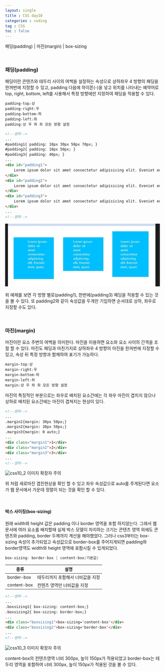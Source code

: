 ```yaml
---
layout: single
title : CSS day10
categories : coding
tag : CSS
toc : false
---
```


패딩(padding) | 마진(margin) | box-sizing

<br>

### 패딩(padding)

패딩이란 콘텐츠와 테두리 사이의 여백을 설정하는 속성으로 상하좌우 4 방향의 패딩을 한꺼번에 지정할 수 있고, padding 다음에 하이픈(-)을 넣고 위치를 나타내는 예약어로 top, right, bottom, left를 사용해서 특정 방향에만 지정하여 패딩을 적용할 수 있다.

```css
padding-top:상
padding-right:우
padding-bottom:하
padding-left:좌
padding:상 우 하 좌 모든 방향 설정    
```

```html
<!--생략-->
...
#padding1{ padding: 10px 30px 50px 70px; }
#padding2{ padding: 10px 50px; }
#padding3{ padding: 40px; }
...
<div id="padding1">
    Lorem ipsum dolor sit amet consectetur adipisicing elit. Eveniet eum, quasi.
</div>
<div id="padding2">
    Lorem ipsum dolor sit amet consectetur adipisicing elit. Eveniet eum, quasi.
</div>
<div id="padding3">
    Lorem ipsum dolor sit amet consectetur adipisicing elit. Eveniet eum, quasi.
</div>
...
<!--생략-->
```

![css10_1](https://github.com/YUNCHANYEONG/YUNCHANYEONG.github.io/blob/master/assets/images/coding_img/css10_1.JPG?raw=true)

위 예제를 보면 각 방향 별로(padding1), 한번에(padding3) 패딩을 적용할 수 있는 것을 볼 수 있다. 또 padding2와 같이 속성값을 두개만 기입하면 순서대로 상하, 좌우로 지정할 수도 있다.

<br>

### 마진(margin)

마진이란 요소 주변의 여백을 의미한다. 마진을 이용하면 요소와 요소 사이의 간격을 조절 할 수 있다. 마진도 패딩과 마찬가지로 상하좌우 4 방향의 마진을 한꺼번에 지정할 수 있고, 속성 뒤 특정 방향과 함께하여 표기가 가능하다.

```css
margin-top:상
margin-right:우
margin-bottom:하
margin-left:좌
margin:상 우 하 좌 모든 방향 설정  
```

마진의 특징적인 부분으로는 좌우로 배치된 요소간에는 각 좌우 마진이 겹치지 않으나 상하로 배치된 요소간에는 마진이 겹쳐지는 현상이 있다.

```html
<!--생략-->
...
.margin1{margin: 30px 50px;}
.margin2{margin: 30px 50px;}
.margin3{margin: 0 auto;}
...
<div class="margin1">1</div>
<div class="margin2">2</div>
<div class="margin3">3</div>
...
<!--생략-->
```

![css10_2]() 이미지 확장자 주의

위 처럼 세로마진 겹친현상을 확인 할 수 있고 좌우 속성값으로 auto를 주게된다면 요소가 웹 문서에서 가운데 정렬이 되는 것을 확인 할 수 있다.

<br>

#### 박스 사이징(box-sizing)

원래 width와 height 값은 padding 이나 border 영역을 포함 하지않는다. 그래서 웹 문서에 여러 요소를 배치할때 실제 박스 모델이 차지하는 크기는 콘텐츠 영역 외에도 콘텐츠와 padding, border 두께까지 계산을 해야했었다. 그러나 css3부터는 box-sizing 속성이 추가되었고 속성값으로 border-box를 주어지게되면 padding와 border영역도 width와 height 영역에 포함시킬 수 있게되었다.

```css
box-sizing: border-box | content-box(기본값)
```

| 종류        | 설명                              |
| ----------- | --------------------------------- |
| border-box  | 테두리까지 포함해서 너비값을 지정 |
| content-box | 컨텐츠 영역만 너비값을 지정       |

```html
<!--생략-->
...
.boxsizing1{ box-sizing: content-box;}
.boxsizing2{ box-sizing: border-box;}
...
<div class="boxsizing1">box-sizing='content-box'</div>
<div class="boxsizing2">box-sizing='border-box'</div>
...
<!--생략-->
```

![css10_3]() 이미지 확장자 주의

content-box의 컨텐츠영역 너비 300px, 높이 150px가 적용되었고 border-box는 테두리 영역을 포함하여 너비 300px, 높이 150px가 적용된 것을 볼 수 있다.